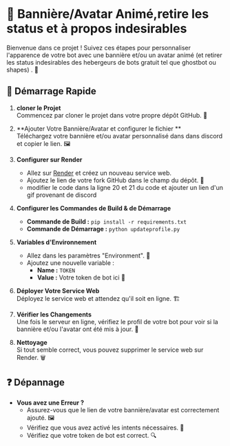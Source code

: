# 🎨 Bannière/Avatar Animé,retire les status et à propos indesirables 

Bienvenue dans ce projet ! Suivez ces étapes pour personnaliser l'apparence de votre bot avec une bannière et/ou un avatar animé (et retirer les status indesirables des hebergeurs de bots gratuit tel que ghostbot ou shapes) . 🎉

## 🚀 Démarrage Rapide

1. **cloner le Projet**  
   Commencez par cloner le projet dans votre propre dépôt GitHub. 🍴

2. **Ajouter Votre Bannière/Avatar et configurer le fichier **  
   Téléchargez votre bannière et/ou avatar personnalisé dans dans discord et copier le lien. 🖼️

3. **Configurer sur Render**  
   - Allez sur [Render](https://render.com) et créez un nouveau service web. 
   - Ajoutez le lien de votre fork GitHub dans le champ du dépôt. 🔗
   - modifier le code dans la ligne 20 et 21 du code et ajouter un lien d'un gif provenant de discord 

4. **Configurer les Commandes de Build & de Démarrage**  
   - **Commande de Build :** `pip install -r requirements.txt` 
   - **Commande de Démarrage :** `python updateprofile.py` 

5. **Variables d'Environnement**  
   - Allez dans les paramètres "Environment". 🌿
   - Ajoutez une nouvelle variable :  
     - **Name :** `TOKEN`  
     - **Value :** Votre token de bot ici 🔑

6. **Déployer Votre Service Web**  
   Déployez le service web et attendez qu'il soit en ligne. 🏗️

7. **Vérifier les Changements**  
   Une fois le serveur en ligne, vérifiez le profil de votre bot pour voir si la bannière et/ou l'avatar ont été mis à jour. 🎯

8. **Nettoyage**  
   Si tout semble correct, vous pouvez supprimer le service web sur Render. 🗑️

## ❓ Dépannage

- **Vous avez une Erreur ?**  
   - Assurez-vous que le lien de votre bannière/avatar est correctement ajouté. 🖼️
   - Vérifiez que vous avez activé les intents nécessaires. 🔄
   - Vérifiez que votre token de bot est correct. 🔍
